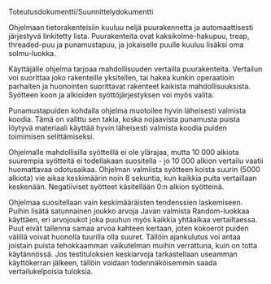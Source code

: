Toteutusdokumentti/Suunnittelydokumentti

Ohjelmaan tietorakenteisiin kuuluu neljä puurakennetta ja automaattisesti järjestyvä linkitetty lista. Puurakenteita ovat kaksikolme-hakupuu, treap, threaded-puu ja punamustapuu, ja jokaiselle puulle kuuluu lisäksi oma solmu-luokka. 

Käyttäjälle ohjelma tarjoaa mahdollisuuden vertailla puurakenteita. Vertailun voi suorittaa joko rakenteille yksitellen, tai hakea kunkin operaatioin parhaiten ja huonointen suorittavat rakenteet kaikista mahdollisuuksista. Syötteen koon ja alkioiden syöttöjärjestyksen voi myös valita.

Punamustapuiden kohdalla ohjelma muotoilee hyvin läheisesti valmista koodia. Tämä on valittu sen takia, koska nojaavista punamusta puista löytyvä materiaali käyttää hyvin läheisesti valmista koodia puiden toimimisen selittämiseksi.





Ohjelmalle mahdollisilla syötteillä ei ole ylärajaa, mutta 10 000 alkiota suurempia syötteitä ei todellakaan suositella - jo 10 000 alkion vertailu vaatii huomattavaa odotusaikaa. Ohjelman valmiista syötteen koista suurin (5000 alkiota) vie aikaa keskimäärin noin 8 sekuntia, kun kaikkia puita vertaillaan keskenään. Negatiiviset syötteet käsitellään 0:n alkion syötteinä. 

Ohjelmaa suositellaan vain keskimääräisten tendenssien laskemiseen. Puihin lisätä satunnainen joukko arvoja Javan valmista Random-luokkaa käyttäen, eri arvojoukot joka puuhun myös kaikkia yhtäaikaa vertailtaessa. Puut eivät tallenna samaa arvoa kahteen kertaan, joten kokoerot puiden välillä voivat huonolla tuurilla olla suuret. Tällöin ajankulutus voi antaa joistain puista tehokkaamman vaikutelman muihin verrattuna, kuin on totta käytännössä. Jos testituloksien keskiarvoja tarkastellaan useamman käyttökerran jälkeen, tällöin voidaan todennäköisemmin saada vertailukelpoisia tuloksia.
